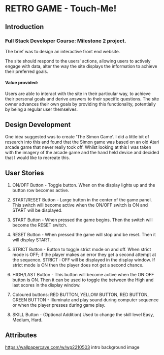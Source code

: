 # RETRO GAME - Touch-Me!

## Introduction
### Full Stack Developer Course: Milestone 2 project.

The brief was to design an interactive front end website.

The site should respond to the users' actions, allowing users to actively engage with data, alter the way the site displays the information to achieve their preferred goals.

#### Value provided:
Users are able to interact with the site in their particular way, to achieve their personal goals and derive answers to their specific questions.
The site owner advances their own goals by providing this functionality, potentially by being a regular user themselves.

## Design Development 
One idea suggested was to create 'The Simon Game'. I did a little bit of research into this and found that the Simon game was based on an old Atari arcade game that never really took off. Whilst looking at this I was taken with the imagery of the arcade game and the hand held device and decided that I would like to recreate this.

## User Stories

1. ON/OFF Button -  Toggle button. When on the display lights up and the button row becomes active.

2. START/RESET Button - Large button in the center of the game panel. This switch will become active when the ON/OFF switch is ON and START will be displayed. 

3. START Button - When pressed the game begins. Then the switch will become the RESET switch.

4. RESET Button - When pressed the game will stop and be reset. Then it will display START.

5. STRICT Button - Button to toggle strict mode on and off. When strict mode is OFF; if the player makes an error they get a second attempt at the sequence. STRICT : OFF will be displayed in the display window. If strict mode is ON then the player does not get a second chance.

6. HIGH/LAST Button - This button will become active when the ON OFF button is ON. Then it can be used to toggle the between the High and last scores in the display window. 

7. Coloured buttons: RED BUTTON, YELLOW BUTTON, RED BUTTON, GREEN BUTTON - Illuminate and play sound during computer sequence or when the player presses during game play. 





7. SKILL Button - (Optional Addition) Used to change the skill level Easy, Medium, Hard.



## Attributes
https://wallpapercave.com/w/wp2210503 intro background image